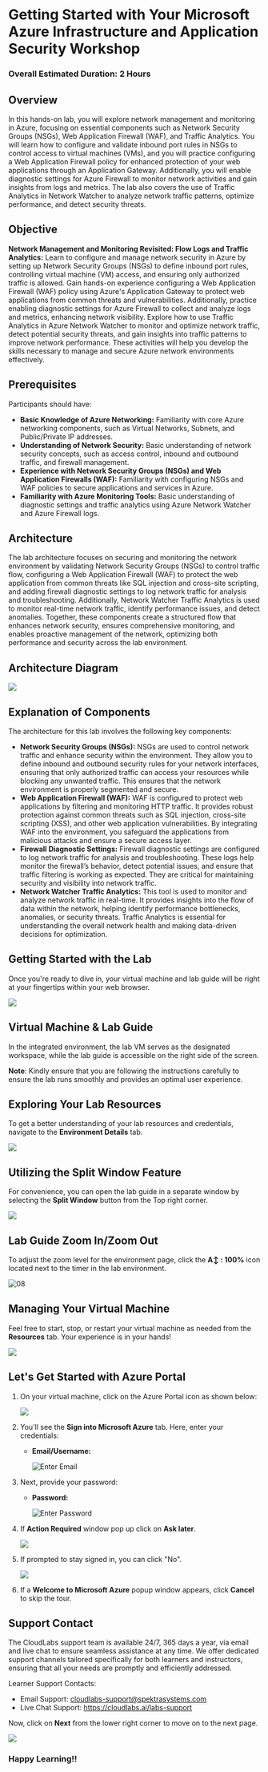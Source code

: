 # Getting Started with Your Microsoft Azure Infrastructure and Application Security Workshop

### Overall Estimated Duration: 2 Hours

## Overview

In this hands-on lab, you will explore network management and monitoring in Azure, focusing on essential components such as Network Security Groups (NSGs), Web Application Firewall (WAF), and Traffic Analytics. You will learn how to configure and validate inbound port rules in NSGs to control access to virtual machines (VMs), and you will practice configuring a Web Application Firewall policy for enhanced protection of your web applications through an Application Gateway. Additionally, you will enable diagnostic settings for Azure Firewall to monitor network activities and gain insights from logs and metrics. The lab also covers the use of Traffic Analytics in Network Watcher to analyze network traffic patterns, optimize performance, and detect security threats. 

## Objective  

**Network Management and Monitoring Revisited: Flow Logs and Traffic Analytics:** Learn to configure and manage network security in Azure by setting up Network Security Groups (NSGs) to define inbound port rules, controlling virtual machine (VM) access, and ensuring only authorized traffic is allowed. Gain hands-on experience configuring a Web Application Firewall (WAF) policy using Azure's Application Gateway to protect web applications from common threats and vulnerabilities. Additionally, practice enabling diagnostic settings for Azure Firewall to collect and analyze logs and metrics, enhancing network visibility. Explore how to use Traffic Analytics in Azure Network Watcher to monitor and optimize network traffic, detect potential security threats, and gain insights into traffic patterns to improve network performance. These activities will help you develop the skills necessary to manage and secure Azure network environments effectively.

## Prerequisites

Participants should have:

- **Basic Knowledge of Azure Networking:** Familiarity with core Azure networking components, such as Virtual Networks, Subnets, and Public/Private IP addresses.
- **Understanding of Network Security:** Basic understanding of network security concepts, such as access control, inbound and outbound traffic, and firewall management.
- **Experience with Network Security Groups (NSGs) and Web Application Firewalls (WAF):** Familiarity with configuring NSGs and WAF policies to secure applications and services in Azure.
- **Familiarity with Azure Monitoring Tools:** Basic understanding of diagnostic settings and traffic analytics using Azure Network Watcher and Azure Firewall logs.

## Architecture

The lab architecture focuses on securing and monitoring the network environment by validating Network Security Groups (NSGs) to control traffic flow, configuring a Web Application Firewall (WAF) to protect the web application from common threats like SQL injection and cross-site scripting, and adding firewall diagnostic settings to log network traffic for analysis and troubleshooting. Additionally, Network Watcher Traffic Analytics is used to monitor real-time network traffic, identify performance issues, and detect anomalies. Together, these components create a structured flow that enhances network security, ensures comprehensive monitoring, and enables proactive management of the network, optimizing both performance and security across the lab environment.

## Architecture Diagram 

![](./images/Lab005.png) 

## Explanation of Components 

The architecture for this lab involves the following key components:

- **Network Security Groups (NSGs):** NSGs are used to control network traffic and enhance security within the environment. They allow you to define inbound and outbound security rules for your network interfaces, ensuring that only authorized traffic can access your resources while blocking any unwanted traffic. This ensures that the network environment is properly segmented and secure.
- **Web Application Firewall (WAF):** WAF is configured to protect web applications by filtering and monitoring HTTP traffic. It provides robust protection against common threats such as SQL injection, cross-site scripting (XSS), and other web application vulnerabilities. By integrating WAF into the environment, you safeguard the applications from malicious attacks and ensure a secure access layer.
- **Firewall Diagnostic Settings:** Firewall diagnostic settings are configured to log network traffic for analysis and troubleshooting. These logs help monitor the firewall’s behavior, detect potential issues, and ensure that traffic filtering is working as expected. They are critical for maintaining security and visibility into network traffic.
- **Network Watcher Traffic Analytics:** This tool is used to monitor and analyze network traffic in real-time. It provides insights into the flow of data within the network, helping identify performance bottlenecks, anomalies, or security threats. Traffic Analytics is essential for understanding the overall network health and making data-driven decisions for optimization.

## Getting Started with the Lab 

Once you're ready to dive in, your virtual machine and lab guide will be right at your fingertips within your web browser.

![](./images/GS6.png)

## Virtual Machine & Lab Guide

In the integrated environment, the lab VM serves as the designated workspace, while the lab guide is accessible on the right side of the screen.

**Note**: Kindly ensure that you are following the instructions carefully to ensure the lab runs smoothly and provides an optimal user experience.

## Exploring Your Lab Resources

To get a better understanding of your lab resources and credentials, navigate to the **Environment Details** tab.

![](./images/GS17.png)
   
## Utilizing the Split Window Feature
 
For convenience, you can open the lab guide in a separate window by selecting the **Split Window** button from the Top right corner.
 
![](./images/GS8.png)

## Lab Guide Zoom In/Zoom Out
 
To adjust the zoom level for the environment page, click the **A↕ : 100%** icon located next to the timer in the lab environment. 

![08](./images/zoom.png)  

## Managing Your Virtual Machine

Feel free to start, stop, or restart your virtual machine as needed from the **Resources** tab. Your experience is in your hands!

![](./images/GS5.png)
  
## Let's Get Started with Azure Portal

1. On your virtual machine, click on the Azure Portal icon as shown below:

   ![](./images/GS1.png)
   
1. You'll see the **Sign into Microsoft Azure** tab. Here, enter your credentials:
 
   - **Email/Username:** <inject key="AzureAdUserEmail"></inject>
 
      ![](./images/GS2.png "Enter Email")

1. Next, provide your password:
 
   - **Password:** <inject key="AzureAdUserPassword"></inject>
 
      ![](./images/GS3.png "Enter Password")

1. If **Action Required** window pop up click on **Ask later**. 

    ![](./images/imagescre.png)
 
1. If prompted to stay signed in, you can click "No".

    ![](./images/GS9.png)

1. If a **Welcome to Microsoft Azure** popup window appears, click **Cancel** to skip the tour.

## Support Contact
 
The CloudLabs support team is available 24/7, 365 days a year, via email and live chat to ensure seamless assistance at any time. We offer dedicated support channels tailored specifically for both learners and instructors, ensuring that all your needs are promptly and efficiently addressed.

Learner Support Contacts:
- Email Support: cloudlabs-support@spektrasystems.com
- Live Chat Support: https://cloudlabs.ai/labs-support

Now, click on **Next** from the lower right corner to move on to the next page. 

![](./images/next.png)

### Happy Learning!!
